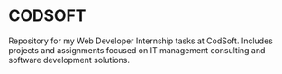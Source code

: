 # CODSOFT
Repository for my Web Developer Internship tasks at CodSoft. Includes projects and assignments focused on IT management consulting and software development solutions.
